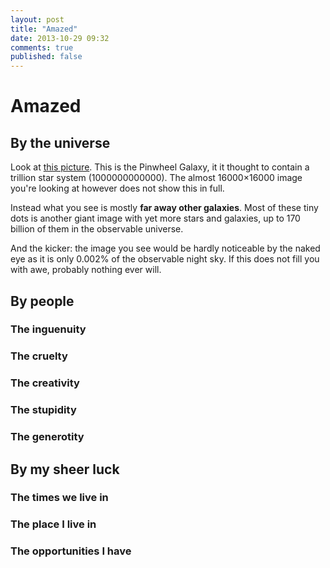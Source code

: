 ```yaml
---
layout: post
title: "Amazed"
date: 2013-10-29 09:32
comments: true
published: false
---
```


# Amazed

## By the universe

Look at [this picture](http://hubblesite.org/gallery/album/entire/pr2006010a/warn/). This is the Pinwheel Galaxy, it it thought to contain a trillion star system (1000000000000). The almost 16000&times;16000 image you're looking at however does not show this in full.

Instead what you see is mostly **far away other galaxies**. Most of these tiny dots is another giant image with yet more stars and galaxies, up to 170 billion of them in the observable universe. 

And the kicker: the image you see would be hardly noticeable by the naked eye as it is only 0.002% of the observable night sky. If this does not fill you with awe, probably nothing ever will.

## By people

### The inguenuity

### The cruelty

### The creativity

### The stupidity

### The generotity

## By my sheer luck

### The times we live in

### The place I live in

### The opportunities I have
